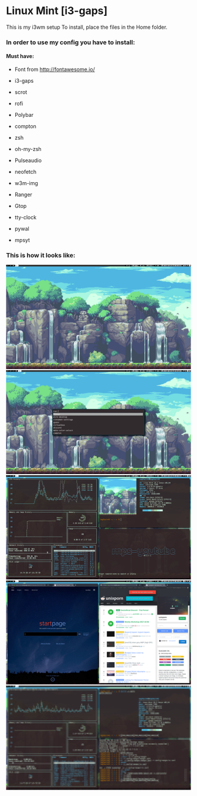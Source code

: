 # Linux Mint [i3-gaps]
This is my i3wm setup
To install, place the files in the Home folder.

### In order to use my config you have to install:

#### Must have:
- Font from http://fontawesome.io/

- i3-gaps

- scrot

- rofi

- Polybar

- compton

- zsh

- oh-my-zsh

- Pulseaudio

- neofetch

- w3m-img

- Ranger

- Gtop

- tty-clock

- pywal

- mpsyt

### This is how it looks like:

![clean](https://github.com/SegFault42/dotfiles/raw/master/Screenshots/clean.png)
![rofi](https://github.com/SegFault42/dotfiles/raw/master/Screenshots/rofi.png)
![neofetch](https://github.com/SegFault42/dotfiles/raw/master/Screenshots/gtop_neofetch_mpsyt.png)
![firefox](https://github.com/SegFault42/dotfiles/raw/master/Screenshots/firefox.png)
![lockscreen](https://github.com/SegFault42/dotfiles/raw/master/Screenshots/lock.png)
